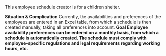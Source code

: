 This employee schedule creator is for a children shelter. 

**Situation & Complication**
Currently, the availabilities and preferences of the employees are entered in an Excel table, from which a schedule is then created manually, taking all preferences into account.
<b/>
**Goal**
Employee availability preferences can be entered on a monthly basis, from which a schedule is automatically created. The schedule must comply with employee-specific regulations and legal requirements regarding working hours, etc.
